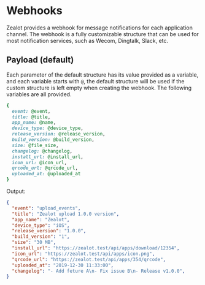 # Webhooks

Zealot provides a webhook for message notifications for each application channel.
The webhook is a fully customizable structure that can be used for most notification services, such as Wecom, Dingtalk, Slack, etc.

## Payload (default)

Each parameter of the default structure has its value provided as a variable,
and each variable starts with `@`, the default structure will be used if the custom structure is left empty when creating the webhook.
The following variables are all provided.

```ruby
{
  event: @event,
  title: @title,
  app_name: @name,
  device_type: @device_type,
  release_version: @release_version,
  build_version: @build_version,
  size: @file_size,
  changelog: @changelog,
  install_url: @install_url,
  icon_url: @icon_url,
  qrcode_url: @qrcode_url,
  uploaded_at: @uploaded_at
}
```

Output:

```json
{
  "event": "upload_events",
  "title": "Zealot upload 1.0.0 version",
  "app_name": "Zealot",
  "device_type": "iOS",
  "release_version": "1.0.0",
  "build_version": "1",
  "size": "30 MB",
  "install_url": "https://zealot.test/api/apps/download/12354",
  "icon_url": "https://zealot.test/api/apps/icon.png",
  "qrcode_url": "https://zealot.test/api/apps/354/qrcode",
  "uploaded_at": "2019-12-30 11:33:00",
  "changelog": "- Add feture A\n- Fix issue B\n- Release v1.0.0",
}
```
